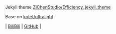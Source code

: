 Jekyll theme [ZiChenStudio/Efficiency_jekyll_theme](https://github.com/ZiChenStudio/Efficiency_jekyll_theme)

Base on [kotet/ultralight](https://github.com/kotet/ultralight)

| [BiliBili](https://space.bilibili.com/1740643474) | [GitHub](https://github.com/ZiChenStudio) |